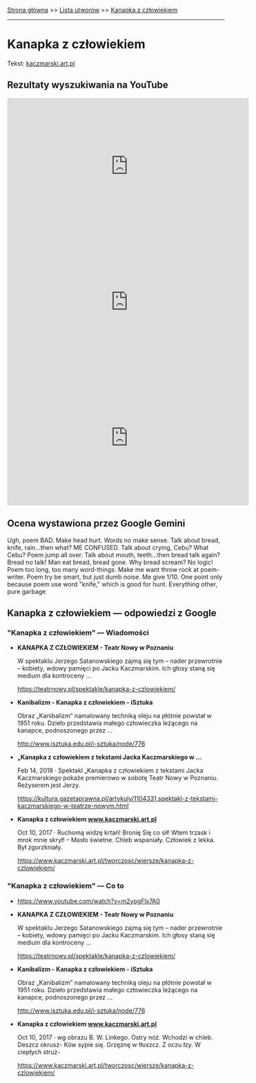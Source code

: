 [Strona główna](../index.md) >> [Lista utworów](../list.md) >> [Kanapka z człowiekiem](191.md)

---

# Kanapka z człowiekiem

Tekst: [kaczmarski.art.pl](https://www.kaczmarski.art.pl/tworczosc/wiersze/kanapka-z-czlowiekiem/)

## Rezultaty wyszukiwania na YouTube

<iframe width="560" height="315" src="https://www.youtube.com/embed/m2ypgFlx7A0?si=IdontcarewhotheIRSsendsImnotpayingtaxes" title="YouTube video player" frameborder="0" allow="accelerometer; autoplay; clipboard-write; encrypted-media; gyroscope; picture-in-picture; web-share" referrerpolicy="strict-origin-when-cross-origin" allowfullscreen></iframe>

<iframe width="560" height="315" src="https://www.youtube.com/embed/tug88R2Vz30?si=IdontcarewhotheIRSsendsImnotpayingtaxes" title="YouTube video player" frameborder="0" allow="accelerometer; autoplay; clipboard-write; encrypted-media; gyroscope; picture-in-picture; web-share" referrerpolicy="strict-origin-when-cross-origin" allowfullscreen></iframe>

<iframe width="560" height="315" src="https://www.youtube.com/embed/MPYlPa-BIL0?si=IdontcarewhotheIRSsendsImnotpayingtaxes" title="YouTube video player" frameborder="0" allow="accelerometer; autoplay; clipboard-write; encrypted-media; gyroscope; picture-in-picture; web-share" referrerpolicy="strict-origin-when-cross-origin" allowfullscreen></iframe>

## Ocena wystawiona przez Google Gemini

Ugh, poem BAD. Make head hurt. Words no make sense. Talk about bread, knife, rain...then what? ME CONFUSED. Talk about crying, Cebu? What Cebu? Poem jump all over. Talk about mouth, teeth...then bread talk again? Bread no talk! Man eat bread, bread gone. Why bread scream? No logic! Poem too long, too many word-things. Make me want throw rock at poem-writer. Poem try be smart, but just dumb noise. Me give 1/10. One point only because poem use word "knife," which is good for hunt. Everything other, pure garbage


## Kanapka z człowiekiem — odpowiedzi z Google

### "Kanapka z człowiekiem" — Wiadomości

- **KANAPKA Z CZŁOWIEKIEM - Teatr Nowy w Poznaniu**

    W spektaklu Jerzego Satanowskiego zajmą się tym – nader przewrotnie – kobiety, wdowy pamięci po Jacku Kaczmarskim. Ich głosy staną się medium dla kontroceny ... 

   <https://teatrnowy.pl/spektakle/kanapka-z-czlowiekiem/>
- **Kanibalizm - Kanapka z człowiekiem - iSztuka**

    Obraz „Kanibalizm” namalowany techniką oleju na płótnie powstał w 1951 roku. Dzieło przedstawia małego człowieczka leżącego na kanapce, podnoszonego przez ... 

   <http://www.isztuka.edu.pl/i-sztuka/node/776>
- **„Kanapka z człowiekiem z tekstami Jacka Kaczmarskiego w ...**

    Feb 14, 2018  ·  Spektakl „Kanapka z człowiekiem z tekstami Jacka Kaczmarskiego pokaże premierowo w sobotę Teatr Nowy w Poznaniu. Reżyserem jest Jerzy. 

   <https://kultura.gazetaprawna.pl/artykuly/1104331,spektakl-z-tekstami-kaczmarskiego-w-teatrze-nowym.html>
- **Kanapka z człowiekiem www.kaczmarski.art.pl**

    Oct 10, 2017  ·  Ruchomą widzę krtań! Bronię Się co sił! Wtem trzask i mrok mnie skrył! – Masło świetne. Chleb wspaniały. Człowiek z lekka. Był zgorzkniały. 

   <https://www.kaczmarski.art.pl/tworczosc/wiersze/kanapka-z-czlowiekiem/>

### "Kanapka z człowiekiem" — Co to

- <https://www.youtube.com/watch?v=m2ypgFlx7A0>
- **KANAPKA Z CZŁOWIEKIEM - Teatr Nowy w Poznaniu**

    W spektaklu Jerzego Satanowskiego zajmą się tym – nader przewrotnie – kobiety, wdowy pamięci po Jacku Kaczmarskim. Ich głosy staną się medium dla kontroceny ... 

   <https://teatrnowy.pl/spektakle/kanapka-z-czlowiekiem/>
- **Kanibalizm - Kanapka z człowiekiem - iSztuka**

    Obraz „Kanibalizm” namalowany techniką oleju na płótnie powstał w 1951 roku. Dzieło przedstawia małego człowieczka leżącego na kanapce, podnoszonego przez ... 

   <http://www.isztuka.edu.pl/i-sztuka/node/776>
- **Kanapka z człowiekiem www.kaczmarski.art.pl**

    Oct 10, 2017  ·  wg obrazu B. W. Linkego. Ostry nóż. Wchodzi w chleb. Deszcz okrusz- Ków sypie się. Grzęznę w tłuszcz. Z oczu łzy. W ciepłych struż- 

   <https://www.kaczmarski.art.pl/tworczosc/wiersze/kanapka-z-czlowiekiem/>

